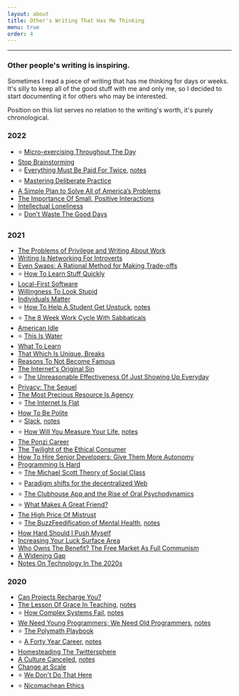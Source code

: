 ```yaml
---
layout: about
title: Other's Writing That Has Me Thinking
menu: true
order: 4
---
```


---

### Other people's writing is inspiring.

Sometimes I read a piece of writing that has me thinking for days or weeks. It's silly to keep all of the good stuff with me and only me, so I decided to start documenting it for others who may be interested.

Position on this list serves no relation to the writing's worth, it's purely chronological.

### 2022
- ⭐️ [Micro-exercising Throughout The Day](https://mysticalsilicon.substack.com/p/micro-exercising-throughout-the-day)
- [Stop Brainstorming](https://matthewstrom.com/writing/stop-brainstorming/)
- ⭐️ [Everything Must Be Paid For Twice](https://www.raptitude.com/2022/01/everything-must-be-paid-for-twice/), [notes](https://twitter.com/mergesort/status/1485780129406197761)
- ⭐️ [Mastering Deliberate Practice](https://davidhoang.substack.com/p/mastering-deliberate-practice)
- [A Simple Plan to Solve All of America’s Problems](https://www.theatlantic.com/ideas/archive/2022/01/scarcity-crisis-college-housing-health-care/621221/)
- [The Importance Of Small, Positive Interactions](https://leaddev.com/culture-engagement-motivation/importance-small-positive-interactions)
- [Intellectual Loneliness](https://perell.com/note/intellectual-loneliness/)
- ⭐️ [Don't Waste The Good Days](https://seths.blog/2021/12/dont-waste-the-good-days/)

### 2021

- [The Problems of Privilege and Writing About Work](https://ez.substack.com/p/the-problems-of-privilege-and-writing)
- [Writing Is Networking For Introverts](https://byrnehobart.medium.com/writing-is-networking-for-introverts-5cac14ad4c77)
- [Even Swaps: A Rational Method for Making Trade-offs](https://hbr.org/1998/03/even-swaps-a-rational-method-for-making-trade-offs)
- ⭐️ [How To Learn Stuff Quickly](https://www.joshwcomeau.com/blog/how-to-learn-stuff-quickly/)
- [Local-First Software](https://www.inkandswitch.com/local-first.html)
- [Willingness To Look Stupid](https://danluu.com/look-stupid)
- [Individuals Matter](https://danluu.com/people-matter)
- ⭐️ [How To Help A Student Get Unstuck](https://offbyone.us/posts/how-to-help-a-student-get-unstuck/), [notes](https://twitter.com/mergesort/status/1457400527613014020)
- ⭐️ [The 8 Week Work Cycle With Sabbaticals](https://thefocuscourse.com/8-week-work-schedule)
- [American Idle](https://www.eugenewei.com/blog/2021/2/15/american-idle)
- ⭐️ [This Is Water](https://fs.blog/2012/04/david-foster-wallace-this-is-water/)
- [What To Learn](https://danluu.com/learn-what/)
- [That Which Is Unique, Breaks](https://simonsarris.substack.com/p/that-which-is-unique-breaks)
- [Reasons To Not Become Famous](https://tim.blog/2020/02/02/reasons-to-not-become-famous)
- [The Internet's Original Sin](https://warzel.substack.com/p/the-internets-original-sin)
- ⭐️ [The Unreasonable Effectiveness Of Just Showing Up Everyday](https://typesense.org/blog/the-unreasonable-effectiveness-of-just-showing-up-everyday)
- [Privacy: The Sequel](https://www.theawl.com/2015/09/privacy-the-sequel/)
- [The Most Precious Resource Is Agency](https://simonsarris.substack.com/p/the-most-precious-resource-is-agency)
- ⭐️ [The Internet Is Flat](https://warzel.substack.com/p/the-internet-is-flat)
- [How To Be Polite](https://medium.com/s/story/how-to-be-polite-9bf1e69e888c)
- ⭐️ [Slack](https://fs.blog/2021/05/slack/), [notes](https://twitter.com/mergesort/status/1391435483893452801?s=21)
- ⭐️ [How Will You Measure Your Life](https://hbr.org/2010/07/how-will-you-measure-your-life), [notes](https://twitter.com/mergesort/status/1393944871921229824)
- [The Ponzi Career](https://www.drorpoleg.com/the-ponzi-career)
- [The Twilight of the Ethical Consumer](https://atmos.earth/ethical-consumerism)
- [How To Hire Senior Developers: Give Them More Autonomy](https://hiringengineersbook.com/post/autonomy/)
- [Programming Is Hard](https://dorinlazar.ro/2021-02-programming-is-hard)
- ⭐️ [The Michael Scott Theory of Social Class](https://alexdanco.com/2021/01/22/the-michael-scott-theory-of-social-class/)
- ⭐️ [Paradigm shifts for the decentralized Web](https://ruben.verborgh.org/blog/2017/12/20/paradigm-shifts-for-the-decentralized-web/)
- ⭐️ [The Clubhouse App and the Rise of Oral Psychodynamics](https://zeynep.substack.com/p/the-clubhouse-app-and-the-rise-of)
- ⭐️ [What Makes A Great Friend?](https://leowid.com/what-makes-a-great-friend-9-things-that-my-best-friend-matthias-does)
- [The High Price Of Mistrust](https://fs.blog/2021/01/mistrust/)
- ⭐️ [The BuzzFeedification of Mental Health](https://mentalhellth.substack.com/p/the-buzzfeed-ification-of-mental), [notes](https://twitter.com/mergesort/status/1393933538890850304)
- [How Hard Should I Push Myself](https://every.to/superorganizers/how-hard-should-i-push-myself)
- [Increasing Your Luck Surface Area](https://www.codusoperandi.com/posts/increasing-your-luck-surface-area)
- [Who Owns The Benefit? The Free Market As Full Communism](https://theanarchistlibrary.org/library/kevin-carson-who-owns-the-benefit-the-free-market-as-full-communism)
- [A Widening Gap](https://nbt.substack.com/p/a-widening-gap)
- [Notes On Technology In The 2020s](https://elidourado.com/blog/notes-on-technology-2020s/)

### 2020

- [Can Projects Recharge You?](https://davidhoang.substack.com/p/can-projects-recharge-you-an-approach)
- [The Lesson Of Grace In Teaching](http://mathyawp.blogspot.com/2013/01/the-lesson-of-grace-in-teaching.html), [notes](https://twitter.com/mergesort/status/1343377917334736897)
- ⭐️ [How Complex Systems Fail](https://how.complexsystems.fail), [notes](https://twitter.com/mergesort/status/1330689101583044609)
- [We Need Young Programmers; We Need Old Programmers](https://blog.ploeh.dk/2020/09/14/we-need-young-programmers-we-need-old-programmers/), [notes](https://twitter.com/mergesort/status/1309897292523220992)
- ⭐️ [The Polymath Playbook](https://salman.io/blog/polymath-playbook)
- ⭐️ [A Forty Year Career](https://lethain.com/forty-year-career/), [notes](https://twitter.com/mergesort/status/1303037290076409859)
- [Homesteading The Twittersphere](https://alexdanco.com/2020/08/21/homesteading-the-twittersphere/)
- [A Culture Canceled](https://americancompass.org/the-commons/a-culture-canceled/), [notes](https://twitter.com/mergesort/status/1289033220365987840)
- [Change at Scale](https://www.foureyes.me/post/change-at-scale/)
- ⭐️ [We Don't Do That Here](https://thagomizer.com/blog/2017/09/29/we-don-t-do-that-here.html)
- ⭐️ [Nicomachean Ethics](https://buttondown.email/letters-to-j/archive/022-nicomachean-ethics)

